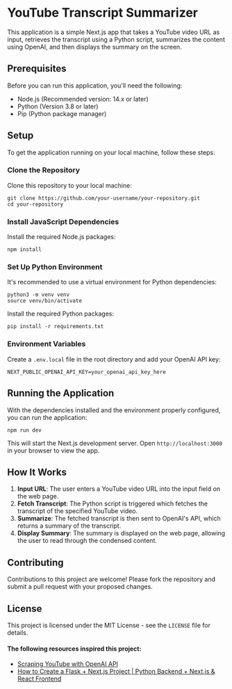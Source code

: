 # YouTube Transcript Summarizer

This application is a simple Next.js app that takes a YouTube video URL as input, retrieves the transcript using a Python script, summarizes the content using OpenAI, and then displays the summary on the screen.

## Prerequisites

Before you can run this application, you'll need the following:

- Node.js (Recommended version: 14.x or later)
- Python (Version 3.8 or later)
- Pip (Python package manager)

## Setup

To get the application running on your local machine, follow these steps:

### Clone the Repository

Clone this repository to your local machine:

    git clone https://github.com/your-username/your-repository.git
    cd your-repository

### Install JavaScript Dependencies

Install the required Node.js packages:

    npm install

### Set Up Python Environment

It's recommended to use a virtual environment for Python dependencies:

    python3 -m venv venv
    source venv/bin/activate

Install the required Python packages:

    pip install -r requirements.txt

### Environment Variables

Create a `.env.local` file in the root directory and add your OpenAI API key:

    NEXT_PUBLIC_OPENAI_API_KEY=your_openai_api_key_here

## Running the Application

With the dependencies installed and the environment properly configured, you can run the application:

    npm run dev

This will start the Next.js development server. Open `http://localhost:3000` in your browser to view the app.

## How It Works

1. **Input URL**: The user enters a YouTube video URL into the input field on the web page.
2. **Fetch Transcript**: The Python script is triggered which fetches the transcript of the specified YouTube video.
3. **Summarize**: The fetched transcript is then sent to OpenAI's API, which returns a summary of the transcript.
4. **Display Summary**: The summary is displayed on the web page, allowing the user to read through the condensed content.

## Contributing

Contributions to this project are welcome! Please fork the repository and submit a pull request with your proposed changes.

## License

This project is licensed under the MIT License - see the `LICENSE` file for details.

#### The following resources inspired this project:

- [Scraping YouTube with OpenAI API](https://www.youtube.com/watch?v=2TL3DgIMY1g)
- [How to Create a Flask + Next.js Project | Python Backend + Next.js & React Frontend](https://www.youtube.com/watch?v=OwxxCibSFKk)


